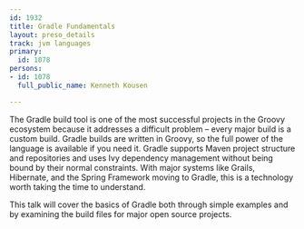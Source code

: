 ```yaml
---
id: 1932
title: Gradle Fundamentals
layout: preso_details
track: jvm languages
primary:
  id: 1078
persons:
- id: 1078
  full_public_name: Kenneth Kousen

---
```

The Gradle build tool is one of the most successful projects in the Groovy ecosystem because it addresses a difficult problem – every major build is a custom build. Gradle builds are written in Groovy, so the full power of the language is available if you need it. Gradle supports Maven project structure and repositories and uses Ivy dependency management without being bound by their normal constraints. With major systems like Grails, Hibernate, and the Spring Framework moving to Gradle, this is a technology worth taking the time to understand.

This talk will cover the basics of Gradle both through simple examples and by examining the build files for major open source projects.